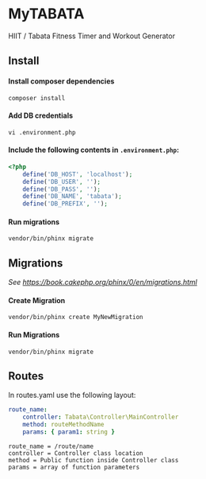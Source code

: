 # MyTABATA
HIIT / Tabata Fitness Timer and Workout Generator

## Install

#### Install composer dependencies

`composer install`

#### Add DB credentials

`vi .environment.php`

#### Include the following contents in `.environment.php`:

```php
<?php
    define('DB_HOST', 'localhost');
    define('DB_USER', '');
    define('DB_PASS', '');
    define('DB_NAME', 'tabata');
    define('DB_PREFIX', '');
```

#### Run migrations

`vendor/bin/phinx migrate`

## Migrations

_See https://book.cakephp.org/phinx/0/en/migrations.html_

#### Create Migration
`vendor/bin/phinx create MyNewMigration`

#### Run Migrations
`vendor/bin/phinx migrate`

## Routes
In routes.yaml use the following layout:
```yaml
route_name:
    controller: Tabata\Controller\MainController
    method: routeMethodName
    params: { param1: string }
```
```text
route_name = /route/name
controller = Controller class location
method = Public function inside Controller class
params = array of function parameters
```
